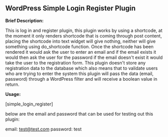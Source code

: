 ## WordPress Simple Login Register Plugin

**Brief Description:**

This is log in and register plugin, this plugin works by using a shortcode, at the moment it only renders shortcode that is coming through post content, placing the shortcode into text widget will give nothing, neither will give something using do_shortcode function. Once the shortcode has been rendered it would ask the user to enter an email and if the email exists it would then ask the user for the password if the email doesn't exist it would take the user to the registration form. This plugin doesn't store any registration data to the database which also means that to validate users who are trying to enter the system this plugin will pass the data (email, password) through a WordPress filter and will receive a boolean value in return.

**Usage:**

[simple_login_register]

below are the email and password that can be used for testing out this plugin:

email: test@test.com
password: test